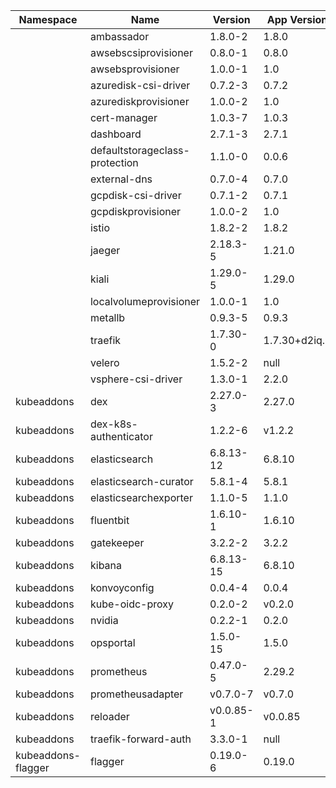 |Namespace|Name|Version|App Version|Kind|
|---------|----|-------|-----------|----|
| |ambassador|1.8.0-2|1.8.0|ClusterAddon|
| |awsebscsiprovisioner|0.8.0-1|0.8.0|ClusterAddon|
| |awsebsprovisioner|1.0.0-1|1.0|ClusterAddon|
| |azuredisk-csi-driver|0.7.2-3|0.7.2|ClusterAddon|
| |azurediskprovisioner|1.0.0-2|1.0|ClusterAddon|
| |cert-manager|1.0.3-7|1.0.3|ClusterAddon|
| |dashboard|2.7.1-3|2.7.1|ClusterAddon|
| |defaultstorageclass-protection|1.1.0-0|0.0.6|ClusterAddon|
| |external-dns|0.7.0-4|0.7.0|ClusterAddon|
| |gcpdisk-csi-driver|0.7.1-2|0.7.1|ClusterAddon|
| |gcpdiskprovisioner|1.0.0-2|1.0|ClusterAddon|
| |istio|1.8.2-2|1.8.2|ClusterAddon|
| |jaeger|2.18.3-5|1.21.0|ClusterAddon|
| |kiali|1.29.0-5|1.29.0|ClusterAddon|
| |localvolumeprovisioner|1.0.0-1|1.0|ClusterAddon|
| |metallb|0.9.3-5|0.9.3|ClusterAddon|
| |traefik|1.7.30-0|1.7.30+d2iq.0|ClusterAddon|
| |velero|1.5.2-2|null|ClusterAddon|
| |vsphere-csi-driver|1.3.0-1|2.2.0|ClusterAddon|
|kubeaddons|dex|2.27.0-3|2.27.0|Addon|
|kubeaddons|dex-k8s-authenticator|1.2.2-6|v1.2.2|Addon|
|kubeaddons|elasticsearch|6.8.13-12|6.8.10|Addon|
|kubeaddons|elasticsearch-curator|5.8.1-4|5.8.1|Addon|
|kubeaddons|elasticsearchexporter|1.1.0-5|1.1.0|Addon|
|kubeaddons|fluentbit|1.6.10-1|1.6.10|Addon|
|kubeaddons|gatekeeper|3.2.2-2|3.2.2|Addon|
|kubeaddons|kibana|6.8.13-15|6.8.10|Addon|
|kubeaddons|konvoyconfig|0.0.4-4|0.0.4|Addon|
|kubeaddons|kube-oidc-proxy|0.2.0-2|v0.2.0|Addon|
|kubeaddons|nvidia|0.2.2-1|0.2.0|ClusterAddon|
|kubeaddons|opsportal|1.5.0-15|1.5.0|Addon|
|kubeaddons|prometheus|0.47.0-5|2.29.2|Addon|
|kubeaddons|prometheusadapter|v0.7.0-7|v0.7.0|Addon|
|kubeaddons|reloader|v0.0.85-1|v0.0.85|Addon|
|kubeaddons|traefik-forward-auth|3.3.0-1|null|Addon|
|kubeaddons-flagger|flagger|0.19.0-6|0.19.0|ClusterAddon|
